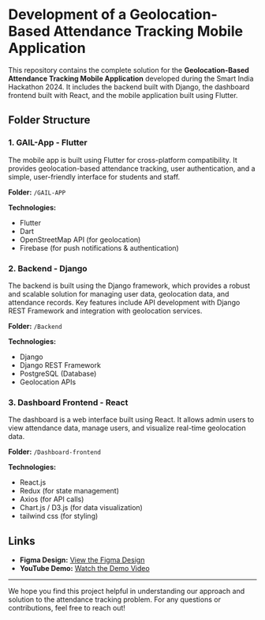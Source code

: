 # Development of a Geolocation-Based Attendance Tracking Mobile Application

This repository contains the complete solution for the **Geolocation-Based Attendance Tracking Mobile Application** developed during the Smart India Hackathon 2024. It includes the backend built with Django, the dashboard frontend built with React, and the mobile application built using Flutter.

## Folder Structure

### 1. GAIL-App - Flutter
The mobile app is built using Flutter for cross-platform compatibility. It provides geolocation-based attendance tracking, user authentication, and a simple, user-friendly interface for students and staff.

**Folder:** `/GAIL-APP`

**Technologies:**
- Flutter
- Dart
- OpenStreetMap API (for geolocation)
- Firebase (for push notifications & authentication)

### 2. Backend - Django
The backend is built using the Django framework, which provides a robust and scalable solution for managing user data, geolocation data, and attendance records. Key features include API development with Django REST Framework and integration with geolocation services.

**Folder:** `/Backend`

**Technologies:**
- Django
- Django REST Framework
- PostgreSQL (Database)
- Geolocation APIs

### 3. Dashboard Frontend - React
The dashboard is a web interface built using React. It allows admin users to view attendance data, manage users, and visualize real-time geolocation data.

**Folder:** `/Dashboard-frontend`

**Technologies:**
- React.js
- Redux (for state management)
- Axios (for API calls)
- Chart.js / D3.js (for data visualization)
- tailwind css (for styling)


## Links

- **Figma Design:** [View the Figma Design](<https://www.figma.com/design/c3iyMR0wxgZd9j6sNzKdHn/SIH-Gail-India?node-id=0-1&node-type=CANVAS&t=YaMFqfqG7QqiCXtY-0>)
- **YouTube Demo:** [Watch the Demo Video](<Add Your YouTube Link Here>)

---

We hope you find this project helpful in understanding our approach and solution to the attendance tracking problem. For any questions or contributions, feel free to reach out!
